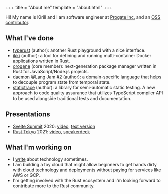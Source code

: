 +++
title = "About me"
template = "about.html"
+++

Hi! My name is Kirill and I am software engineer at [Progate Inc.](https://progate.com/) and an [OSS contributor](https://github.com/jlkiri).

## What I've done

- [typerust](https://github.com/jlkiri/typerust) (author): another Rust playground with a nice interface.
- [ikki](https://github.com/jlkiri/ikki) (author): a tool for defining and running multi-container Docker applications written in Rust.
- [orogene](https://github.com/orogene/orogene) (core member): next-generation package manager written in Rust for JavaScript/Node.js projects.
- [daemon](https://github.com/langjam/jam0002/tree/main/daemon) @Lang Jam #2 (author): a domain-specific language that helps to decouple program state from temporal state.
- [statictrace](https://github.com/yumemi-inc/statictrace) (author): a library for semi-automatic static testing. A new approach to code quality assurance that utilizes TypeScript compiler API to be used alongside traditional tests and documentation.

## Presentations
-  [Svelte Summit](https://sveltesummit.com/) 2020: [video](https://www.youtube.com/watch?v=9S8GUTcMsgA),  [text version](https://www.kirillvasiltsov.com/writing/unlocking-the-power-of-svelte-actions/)
-  [Rust Tokyo](https://rust.tokyo/2021/lineup/en) 2021: [video](https://www.youtube.com/watch?v=qIUB7dPt5ZU), [speakerdeck](https://speakerdeck.com/jlkiri/node-dot-js-in-rust-how-to-do-it-and-what-to-expect-from-it)

## What I'm working on

- I [write](https://www.kirillvasiltsov.com/writing/) about technology sometimes.
- I am building a toy cloud that might allow beginners to get hands dirty with cloud technology and deployments without paying for services like AWS or GCP.
- I'm getting involved with the Rust ecosystem and I'm looking forward to contribute more to the Rust community.
